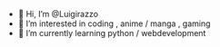 - 👋 Hi, I’m @Luigirazzo
- 👀 I’m interested in coding , anime / manga , gaming
- 🌱 I’m currently learning python / webdevelopment



<!---
Luigirazzo/Luigirazzo is a ✨ special ✨ repository because its `README.md` (this file) appears on your GitHub profile.
You can click the Preview link to take a look at your changes.
--->
